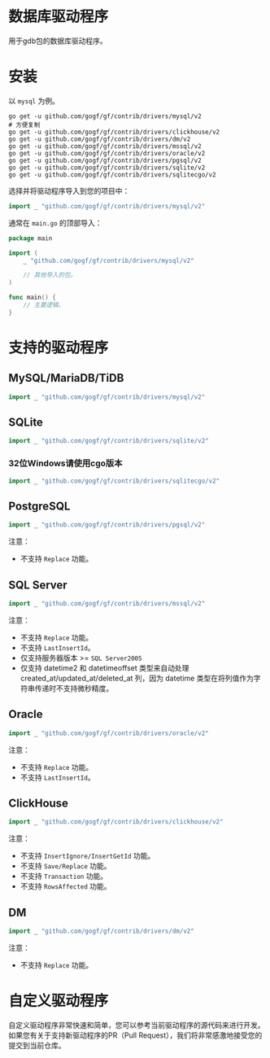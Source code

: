 # 数据库驱动程序

用于gdb包的数据库驱动程序。

# 安装

以 `mysql` 为例。

```shell
go get -u github.com/gogf/gf/contrib/drivers/mysql/v2
# 方便复制
go get -u github.com/gogf/gf/contrib/drivers/clickhouse/v2
go get -u github.com/gogf/gf/contrib/drivers/dm/v2
go get -u github.com/gogf/gf/contrib/drivers/mssql/v2
go get -u github.com/gogf/gf/contrib/drivers/oracle/v2
go get -u github.com/gogf/gf/contrib/drivers/pgsql/v2
go get -u github.com/gogf/gf/contrib/drivers/sqlite/v2
go get -u github.com/gogf/gf/contrib/drivers/sqlitecgo/v2
```

选择并将驱动程序导入到您的项目中：

```go
import _ "github.com/gogf/gf/contrib/drivers/mysql/v2"
```

通常在 `main.go` 的顶部导入：

```go
package main

import (
	_ "github.com/gogf/gf/contrib/drivers/mysql/v2"

	// 其他导入的包。
)

func main() {
	// 主要逻辑。
}
```

# 支持的驱动程序

## MySQL/MariaDB/TiDB

```go
import _ "github.com/gogf/gf/contrib/drivers/mysql/v2"
```

## SQLite

```go
import _ "github.com/gogf/gf/contrib/drivers/sqlite/v2"
```

### 32位Windows请使用cgo版本

```go
import _ "github.com/gogf/gf/contrib/drivers/sqlitecgo/v2"
```

## PostgreSQL

```go
import _ "github.com/gogf/gf/contrib/drivers/pgsql/v2"
```

注意：

- 不支持 `Replace` 功能。

## SQL Server

```go
import _ "github.com/gogf/gf/contrib/drivers/mssql/v2"
```

注意：

- 不支持 `Replace` 功能。
- 不支持 `LastInsertId`。
- 仅支持服务器版本 >= `SQL Server2005`
- 仅支持 datetime2 和 datetimeoffset 类型来自动处理 created_at/updated_at/deleted_at 列，因为 datetime 类型在将列值作为字符串传递时不支持微秒精度。

## Oracle

```go
import _ "github.com/gogf/gf/contrib/drivers/oracle/v2"
```

注意：

- 不支持 `Replace` 功能。
- 不支持 `LastInsertId`。

## ClickHouse

```go
import _ "github.com/gogf/gf/contrib/drivers/clickhouse/v2"
```

注意：

- 不支持 `InsertIgnore/InsertGetId` 功能。
- 不支持 `Save/Replace` 功能。
- 不支持 `Transaction` 功能。
- 不支持 `RowsAffected` 功能。

## DM

```go
import _ "github.com/gogf/gf/contrib/drivers/dm/v2"
```

注意：

- 不支持 `Replace` 功能。

# 自定义驱动程序

自定义驱动程序非常快速和简单，您可以参考当前驱动程序的源代码来进行开发。
如果您有关于支持新驱动程序的PR（Pull Request），我们将非常感激地接受您的提交到当前仓库。